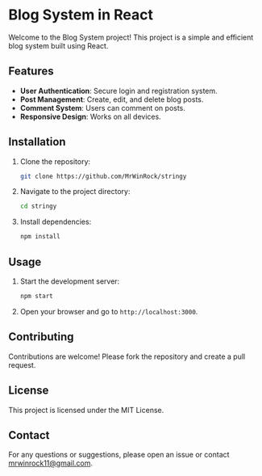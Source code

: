 # Blog System in React

Welcome to the Blog System project! This project is a simple and efficient blog system built using React.

## Features

- **User Authentication**: Secure login and registration system.
- **Post Management**: Create, edit, and delete blog posts.
- **Comment System**: Users can comment on posts.
- **Responsive Design**: Works on all devices.

## Installation

1. Clone the repository:
    ```sh
    git clone https://github.com/MrWinRock/stringy
    ```
2. Navigate to the project directory:
    ```sh
    cd stringy
    ```
3. Install dependencies:
    ```sh
    npm install
    ```

## Usage

1. Start the development server:
    ```sh
    npm start
    ```
2. Open your browser and go to `http://localhost:3000`.

## Contributing

Contributions are welcome! Please fork the repository and create a pull request.

## License

This project is licensed under the MIT License.

## Contact

For any questions or suggestions, please open an issue or contact [mrwinrock11@gmail.com](mailto:mrwinrock11@gmail.com).
